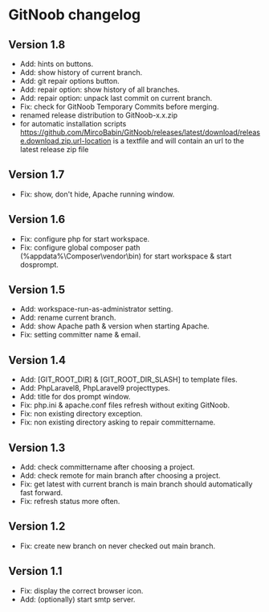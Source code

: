 # GitNoob changelog

## Version 1.8
* Add: hints on buttons.
* Add: show history of current branch.
* Add: git repair options button.
* Add: repair option: show history of all branches.
* Add: repair option: unpack last commit on current branch.
* Fix: check for GitNoob Temporary Commits before merging.
* renamed release distribution to GitNoob-x.x.zip
* for automatic installation scripts https://github.com/MircoBabin/GitNoob/releases/latest/download/release.download.zip.url-location is a textfile and will contain an url to the latest release zip file

## Version 1.7
* Fix: show, don't hide, Apache running window.

## Version 1.6
* Fix: configure php for start workspace.
* Fix: configure global composer path (%appdata%\Composer\vendor\bin) for start workspace & start dosprompt.

## Version 1.5
* Add: workspace-run-as-administrator setting.
* Add: rename current branch.
* Add: show Apache path & version when starting Apache.
* Fix: setting committer name & email.

## Version 1.4
* Add: [GIT_ROOT_DIR] & [GIT_ROOT_DIR_SLASH] to template files.
* Add: PhpLaravel8, PhpLaravel9 projecttypes.
* Add: title for dos prompt window.
* Fix: php.ini & apache.conf files refresh without exiting GitNoob.
* Fix: non existing directory exception.
* Fix: non existing directory asking to repair committername.

## Version 1.3

* Add: check committername after choosing a project.
* Add: check remote for main branch after choosing a project.
* Fix: get latest with current branch is main branch should automatically fast forward.
* Fix: refresh status more often.

## Version 1.2

* Fix: create new branch on never checked out main branch.

## Version 1.1

* Fix: display the correct browser icon.
* Add: (optionally) start smtp server.
